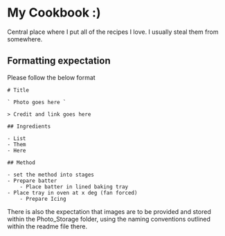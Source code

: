 # My Cookbook :)

Central place where I put all of the recipes I love. I usually steal them from somewhere.

## Formatting expectation

Please follow the below format

```
# Title

` Photo goes here `

> Credit and link goes here

## Ingredients

- List
- Them
- Here

## Method

- set the method into stages
- Prepare batter
    - Place batter in lined baking tray
- Place tray in oven at x deg (fan forced)
    - Prepare Icing
```

There is also the expectation that images are to be provided and stored within the Photo_Storage folder, using the naming conventions outlined within the readme file there.
